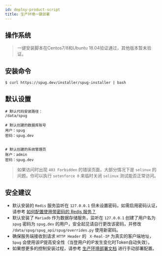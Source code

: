 ```yaml
---
id: deploy-product-script
title: 生产环境一键部署
---
```


## 操作系统
> 一键安装脚本在Centos7/8和Ubuntu 18.04验证通过，其他版本暂未验证。

## 安装命令
```shell script
$ curl https://spug.dev/installer/spug-installer | bash
```

## 默认设置
```
# 默认代码安装路径：
/data/spug

# 默认创建的数据库账号
用户：spug   
密码：spug.dev


# 默认创建的系统管理员
账户：admin  
密码：spug.dev
```
> 如果访问时出现 `403 Forbidden` 的错误页面，大部分情况下是 `selinux` 的问题。你可以执行 `setenforce 0` 来临时关闭 `selinux` 测试能否正常访问。 

## 安全建议
- 默认安装的 `Redis` 服务监听在 `127.0.0.1` 但未设置密码，如需启用密码认证，请参考 [如何配置使用带密码的 Redis 服务？](/docs/install-error/#%E5%A6%82%E4%BD%95%E9%85%8D%E7%BD%AE%E4%BD%BF%E7%94%A8%E5%B8%A6%E5%AF%86%E7%A0%81%E7%9A%84-redis-%E6%9C%8D%E5%8A%A1%EF%BC%9F)
- 默认安装了 `Mariadb` 作为数据存储服务，监听在 `127.0.0.1` 创建了用户名为 `spug` 密码为 `spug.dev` 的用户，安全起见请自行更改该密码，并修改 `/data/spug/spug_api/spug/overrides.py` 使用新密码。
- 确保服务端接收到请求 `HTTP Header` 的 ` X-Real-IP` 为真实的客户端地址，`Spug` 会使用该IP提高安全性（当登用户的IP发生变化时Token自动失效）。
- 如果想更多的控制安装过程，请参考 [生产环境部署文档](/docs/deploy-product) 进行手动部署配置。